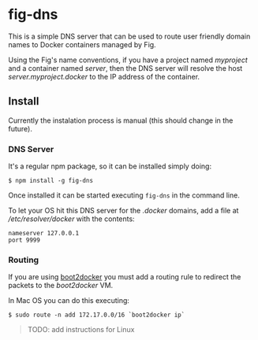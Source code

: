 # fig-dns

This is a simple DNS server that can be used to route user friendly domain names to Docker containers managed by Fig.

Using the Fig's name conventions, if you have a project named *myproject* and a container named *server*, then the DNS server will resolve the host *server.myproject.docker* to the IP address of the container.

## Install

Currently the instalation process is manual (this should change in the future).

### DNS Server

It's a regular npm package, so it can be installed simply doing:

```
$ npm install -g fig-dns
```

Once installed it can be started executing `fig-dns` in the command line.

To let your OS hit this DNS server for the *.docker* domains, add a file at _/etc/resolver/docker_ with the contents:

```
nameserver 127.0.0.1
port 9999
```

### Routing

If you are using [boot2docker](http://boot2docker.io/) you must add a routing rule to redirect the packets to the *boot2docker* VM.

In Mac OS you can do this executing:

```
$ sudo route -n add 172.17.0.0/16 `boot2docker ip`
```

> TODO: add instructions for Linux
